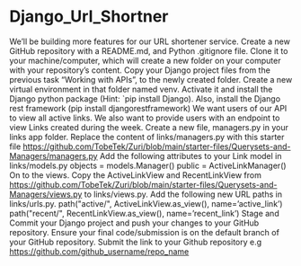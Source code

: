 # Django_Url_Shortner
We’ll be building more features for our URL shortener service.  Create a new GitHub repository with a README.md, and Python .gitignore file.  Clone it to your machine/computer, which will create a new folder on your computer with your repository’s content. Copy your Django project files from the previous task “Working with APIs”, to the newly created folder.     Create a new virtual environment in that folder named venv.  Activate it and install the Django python package (Hint: `pip install Django).  Also, install the Django rest framework (pip install djangorestframework)  We want users of our API to view all active links. We also want to provide users with an endpoint to view Links created during the week.  Create a new file, managers.py in your links app folder. Replace the content of links/managers.py with this starter file https://github.com/TobeTek/Zuri/blob/main/starter-files/Querysets-and-Managers/managers.py       Add the following attributes to your Link model in links/models.py  objects = models.Manager()  public = ActiveLinkManager()     On to the views. Copy the ActiveLinkView and RecentLinkView from  https://github.com/TobeTek/Zuri/blob/main/starter-files/Querysets-and-Managers/views.py to links/views.py.     Add the following new URL paths in links/urls.py.  path("active/", ActiveLinkView.as_view(), name=’active_link’)  path("recent/", RecentLinkView.as_view(), name=’recent_link’)      Stage and Commit your Django project and push your changes to your GitHub repository.   Ensure your final code/submission is on the default branch of your GitHub repository.  Submit the link to your Github repository e.g https://github.com/github_username/repo_name
